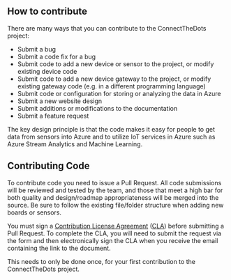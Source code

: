 ## How to contribute
There are many ways that you can contribute to the ConnectTheDots project:

* Submit a bug
* Submit a code fix for a bug
* Submit code to add a new device or sensor to the project, or modify existing device code 
* Submit code to add a new device gateway to the project, or modify existing gateway code (e.g. in a different programming language)
* Submit code or configuration for storing or analyzing the data in Azure
* Submit a new website design
* Submit additions or modifications to the documentation
* Submit a feature request

The key design principle is that the code makes it easy for people to get data from sensors into Azure and to utilize IoT services in Azure such as Azure Stream Analytics and Machine Learning.

## Contributing Code
To contribute code you need to issue a Pull Request. All code submissions will be reviewed and tested by the team, and those that meet a high bar for both quality and design/roadmap appropriateness will be merged into the source. Be sure to follow the existing file/folder structure when adding new boards or sensors. 

You must sign a [Contribution License Agreement](https://cla.microsoft.com/) ([CLA](https://cla.microsoft.com/)) before submitting a Pull Request. To complete the CLA, you will need to submit the request via the form and then electronically sign the CLA when you receive the email containing the link to the document.

This needs to only be done once, for your first contribution to the ConnectTheDots project.

